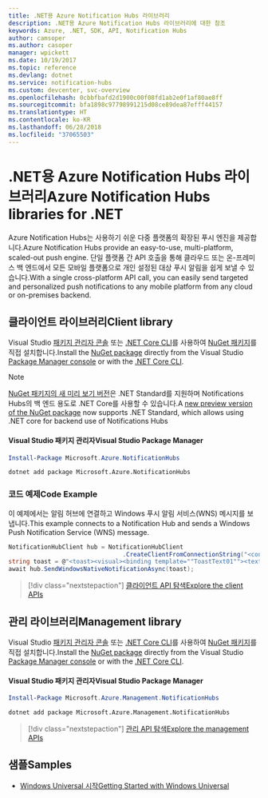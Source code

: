```yaml
---
title: .NET용 Azure Notification Hubs 라이브러리
description: .NET용 Azure Notification Hubs 라이브러리에 대한 참조
keywords: Azure, .NET, SDK, API, Notification Hubs
author: camsoper
ms.author: casoper
manager: wpickett
ms.date: 10/19/2017
ms.topic: reference
ms.devlang: dotnet
ms.service: notification-hubs
ms.custom: devcenter, svc-overview
ms.openlocfilehash: 0cbbfbafd2d1900c00f08fd1ab2e0f1af80ae8ff
ms.sourcegitcommit: bfa1898c97798991215d08ce89dea87efff44157
ms.translationtype: HT
ms.contentlocale: ko-KR
ms.lasthandoff: 06/28/2018
ms.locfileid: "37065503"
---
```

# <a name="azure-notification-hubs-libraries-for-net"></a><span data-ttu-id="bf9ed-104">.NET용 Azure Notification Hubs 라이브러리</span><span class="sxs-lookup"><span data-stu-id="bf9ed-104">Azure Notification Hubs libraries for .NET</span></span>

<span data-ttu-id="bf9ed-105">Azure Notification Hubs는 사용하기 쉬운 다중 플랫폼의 확장된 푸시 엔진을 제공합니다.</span><span class="sxs-lookup"><span data-stu-id="bf9ed-105">Azure Notification Hubs provide an easy-to-use, multi-platform, scaled-out push engine.</span></span> <span data-ttu-id="bf9ed-106">단일 플랫폼 간 API 호출을 통해 클라우드 또는 온-프레미스 백 엔드에서 모든 모바일 플랫폼으로 개인 설정된 대상 푸시 알림을 쉽게 보낼 수 있습니다.</span><span class="sxs-lookup"><span data-stu-id="bf9ed-106">With a single cross-platform API call, you can easily send targeted and personalized push notifications to any mobile platform from any cloud or on-premises backend.</span></span>

## <a name="client-library"></a><span data-ttu-id="bf9ed-107">클라이언트 라이브러리</span><span class="sxs-lookup"><span data-stu-id="bf9ed-107">Client library</span></span>

<span data-ttu-id="bf9ed-108">Visual Studio [패키지 관리자 콘솔][PackageManager] 또는 [.NET Core CLI][DotNetCLI]를 사용하여 [NuGet 패키지](https://www.nuget.org/packages/Microsoft.Azure.NotificationHubs)를 직접 설치합니다.</span><span class="sxs-lookup"><span data-stu-id="bf9ed-108">Install the [NuGet package](https://www.nuget.org/packages/Microsoft.Azure.NotificationHubs) directly from the Visual Studio [Package Manager console][PackageManager] or with the [.NET Core CLI][DotNetCLI].</span></span>

> [!NOTE]
> <span data-ttu-id="bf9ed-109">[NuGet 패키지의 새 미리 보기 버전](https://www.nuget.org/packages/Microsoft.Azure.NotificationHubs/2.0.0-preview1)은 .NET Standard를 지원하며 Notifications Hubs의 백 엔드 용도로 .NET Core를 사용할 수 있습니다.</span><span class="sxs-lookup"><span data-stu-id="bf9ed-109">A [new preview version of the NuGet package](https://www.nuget.org/packages/Microsoft.Azure.NotificationHubs/2.0.0-preview1) now supports .NET Standard, which allows using .NET core for backend use of Notifications Hubs</span></span>

#### <a name="visual-studio-package-manager"></a><span data-ttu-id="bf9ed-110">Visual Studio 패키지 관리자</span><span class="sxs-lookup"><span data-stu-id="bf9ed-110">Visual Studio Package Manager</span></span>

```powershell
Install-Package Microsoft.Azure.NotificationHubs
```

```bash
dotnet add package Microsoft.Azure.NotificationHubs
```

### <a name="code-example"></a><span data-ttu-id="bf9ed-111">코드 예제</span><span class="sxs-lookup"><span data-stu-id="bf9ed-111">Code Example</span></span>

<span data-ttu-id="bf9ed-112">이 예제에서는 알림 허브에 연결하고 Windows 푸시 알림 서비스(WNS) 메시지를 보냅니다.</span><span class="sxs-lookup"><span data-stu-id="bf9ed-112">This example connects to a Notification Hub and sends a Windows Push Notification Service (WNS) message.</span></span>

```csharp
NotificationHubClient hub = NotificationHubClient
                                .CreateClientFromConnectionString("<connection string with full access>", "<hub name>");
string toast = @"<toast><visual><binding template=""ToastText01""><text id=""1"">Hello from a .NET App!</text></binding></visual></toast>";
await hub.SendWindowsNativeNotificationAsync(toast);
```

> [!div class="nextstepaction"]
> [<span data-ttu-id="bf9ed-113">클라이언트 API 탐색</span><span class="sxs-lookup"><span data-stu-id="bf9ed-113">Explore the client APIs</span></span>](/dotnet/api/overview/azure/notificationhubs/client)


## <a name="management-library"></a><span data-ttu-id="bf9ed-114">관리 라이브러리</span><span class="sxs-lookup"><span data-stu-id="bf9ed-114">Management library</span></span>

<span data-ttu-id="bf9ed-115">Visual Studio [패키지 관리자 콘솔][PackageManager] 또는 [.NET Core CLI][DotNetCLI]를 사용하여 [NuGet 패키지](https://www.nuget.org/packages/Microsoft.Azure.Management.NotificationHubs)를 직접 설치합니다.</span><span class="sxs-lookup"><span data-stu-id="bf9ed-115">Install the [NuGet package](https://www.nuget.org/packages/Microsoft.Azure.Management.NotificationHubs) directly from the Visual Studio [Package Manager console][PackageManager] or with the [.NET Core CLI][DotNetCLI].</span></span>

#### <a name="visual-studio-package-manager"></a><span data-ttu-id="bf9ed-116">Visual Studio 패키지 관리자</span><span class="sxs-lookup"><span data-stu-id="bf9ed-116">Visual Studio Package Manager</span></span>

```powershell
Install-Package Microsoft.Azure.Management.NotificationHubs
```

```bash
dotnet add package Microsoft.Azure.Management.NotificationHubs
```

> [!div class="nextstepaction"]
> [<span data-ttu-id="bf9ed-117">관리 API 탐색</span><span class="sxs-lookup"><span data-stu-id="bf9ed-117">Explore the management APIs</span></span>](/dotnet/api/overview/azure/notificationhubs/management)

## <a name="samples"></a><span data-ttu-id="bf9ed-118">샘플</span><span class="sxs-lookup"><span data-stu-id="bf9ed-118">Samples</span></span>

- [<span data-ttu-id="bf9ed-119">Windows Universal 시작</span><span class="sxs-lookup"><span data-stu-id="bf9ed-119">Getting Started with Windows Universal</span></span>](https://github.com/Azure/azure-notificationhubs-samples/tree/master/dotnet/GetStartedWindowsUniversal)

[PackageManager]: https://docs.microsoft.com/nuget/tools/package-manager-console
[DotNetCLI]: https://docs.microsoft.com/dotnet/core/tools/dotnet-add-package
